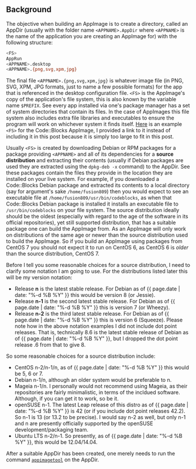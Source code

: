## Background
The objective when building an AppImage is to create a directory, called an AppDir (usually with the folder name `<APPNAME>.AppDir` where `<APPNAME>` is the name of the application you are creating an AppImage for) with the following structure:

~~~bash
<FS>
AppRun
<APPNAME>.desktop
<APPNAME>.{png,svg,xpm,jpg}
~~~

The final file `<APPNAME>.{png,svg,xpm,jpg}` is whatever image file (in PNG, SVG, XPM, JPG formats, just to name a few possible formats) for the app that is referenced in the desktop configuration file. `<FS>` is the AppImage's copy of the application's file system, this is also known by the variable name `$PREFIX`. See every app installed via one's package manager has a set of system directories that contain its files. In the case of AppImages this file system also includes extra file libraries and executables to ensure the program will work on whichever system it finds itself. [Here](https://gist.github.com/972ee179cefb92e32c2334cd8eae68ff) is an example `<FS>` for the Code::Blocks AppImage, I provided a link to it instead of including it in this post because it is simply too large to fit in this post.

Usually `<FS>` is created by downloading Debian or RPM packages for a package providing `<APPNAME>` and all of its dependencies for a **source distribution** and extracting their contents (usually if Debian packages are used they are extracted using the `dpkg-deb -x` command) to the AppDir. See these packages contain the files they provide in the location they are installed on your live system. For example, if you downloaded a Code::Blocks Debian package and extracted its contents to a local directory (say for argument's sake `/home/fusion809`) then you would expect to see an executable file at `/home/fusion809/usr/bin/codeblocks`, as when that Code::Blocks Debian package is installed it installs an executable file to `/usr/bin/codeblocks` on your file system. The source distribution ideally should be the oldest (especially with regard to the age of the software in its official repositories), yet still supported distribution, that has a suitable package one can build the AppImage from. As an AppImage will only work on distributions of the same age or newer than the source distribution used to build the AppImage. So if you build an AppImage using packages from CentOS 7 you should not expect it to run on CentOS 6, as CentOS 6 is *older* than the source distribution, CentOS 7.

Before I tell you some reasonable choices for a source distribution, I need to clarify some notation I am going to use. For the distributions listed later this will be my version notation:
* Release **n** is the latest stable release. For Debian as of {{ page.date | date: "%-d %B %Y" }} this would be version 8 (or Jessie).
* Release **n-1** is the second latest stable release. For Debian as of {{ page.date | date: "%-d %B %Y" }} this is version 7 (or Wheezy).
* Release **n-2** is the third latest stable release. For Debian as of {{ page.date | date: "%-d %B %Y" }} this is version 6 (Squeeze).
Please note how in the above notation examples I did not include dot point releases. That is, technically 8.6 is the latest stable release of Debian as of {{ page.date | date: "%-d %B %Y" }}, but I dropped the dot point release .6 from that to give 8.

So some reasonable choices for a source distribution include:
* CentOS n-2/n-1/n, as of {{ page.date | date: "%-d %B %Y" }} this would be 5, 6 or 7.
* Debian n-1/n, although an older system would be preferable to n.
* Mageia n-1/n. I personally would not recommend using Mageia, as their repositories are fairly minimalistic, in terms of the incldued software. Although, if you can get it to work, so be it.
* openSUSE n-1. The latest Leap release of this distro as of {{ page.date | date: "%-d %B %Y" }} is 42 (or if you include dot point releases 42.2). So n-1 is 13 (or 13.2 to be precise). I would say n-2 as well, but only n-1 and n are presently officially supported by the openSUSE development/packaging team.
* Ubuntu LTS n-2/n-1. So presently, as of {{ page.date | date: "%-d %B %Y" }}, this would be 12.04/14.04.

After a suitable AppDir has been created, one merely needs to run the command [`appimagetool`](https://github.com/probonopd/AppImageKit) on the AppDir.
